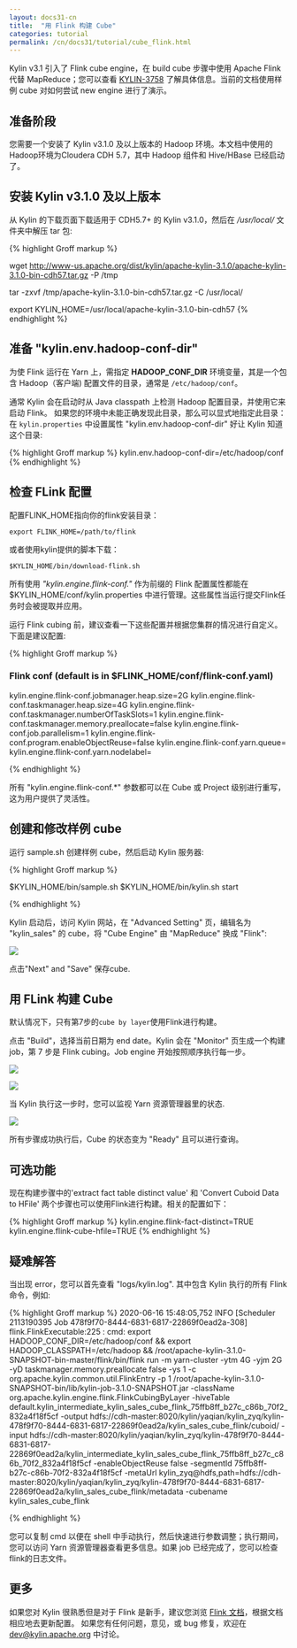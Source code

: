 ```yaml
---
layout: docs31-cn
title:  "用 Flink 构建 Cube"
categories: tutorial
permalink: /cn/docs31/tutorial/cube_flink.html
---
```

Kylin v3.1 引入了 Flink cube engine，在 build cube 步骤中使用 Apache Flink 代替 MapReduce；您可以查看 [KYLIN-3758](https://issues.apache.org/jira/browse/KYLIN-3758) 了解具体信息。当前的文档使用样例 cube 对如何尝试 new engine 进行了演示。


## 准备阶段
您需要一个安装了 Kylin v3.1.0 及以上版本的 Hadoop 环境。本文档中使用的Hadoop环境为Cloudera CDH 5.7，其中 Hadoop 组件和 Hive/HBase 已经启动了。 

## 安装 Kylin v3.1.0 及以上版本

从 Kylin 的下载页面下载适用于 CDH5.7+ 的 Kylin v3.1.0，然后在 */usr/local/* 文件夹中解压 tar 包:

{% highlight Groff markup %}

wget http://www-us.apache.org/dist/kylin/apache-kylin-3.1.0/apache-kylin-3.1.0-bin-cdh57.tar.gz -P /tmp

tar -zxvf /tmp/apache-kylin-3.1.0-bin-cdh57.tar.gz -C /usr/local/

export KYLIN_HOME=/usr/local/apache-kylin-3.1.0-bin-cdh57
{% endhighlight %}

## 准备 "kylin.env.hadoop-conf-dir"

为使 Flink 运行在 Yarn 上，需指定 **HADOOP_CONF_DIR** 环境变量，其是一个包含 Hadoop（客户端) 配置文件的目录，通常是 `/etc/hadoop/conf`。

通常 Kylin 会在启动时从 Java classpath 上检测 Hadoop 配置目录，并使用它来启动 Flink。 如果您的环境中未能正确发现此目录，那么可以显式地指定此目录：在 `kylin.properties` 中设置属性 "kylin.env.hadoop-conf-dir" 好让 Kylin 知道这个目录:

{% highlight Groff markup %}
kylin.env.hadoop-conf-dir=/etc/hadoop/conf
{% endhighlight %}

## 检查 FLink 配置

配置FLINK_HOME指向你的flink安装目录：

```$xslt
export FLINK_HOME=/path/to/flink
``` 

或者使用kylin提供的脚本下载：

```$xslt
$KYLIN_HOME/bin/download-flink.sh
```

所有使用 *"kylin.engine.flink-conf."* 作为前缀的 Flink 配置属性都能在 $KYLIN_HOME/conf/kylin.properties 中进行管理。这些属性当运行提交Flink任务时会被提取并应用。

运行 Flink cubing 前，建议查看一下这些配置并根据您集群的情况进行自定义。下面是建议配置:

{% highlight Groff markup %}
### Flink conf (default is in $FLINK_HOME/conf/flink-conf.yaml)
kylin.engine.flink-conf.jobmanager.heap.size=2G
kylin.engine.flink-conf.taskmanager.heap.size=4G
kylin.engine.flink-conf.taskmanager.numberOfTaskSlots=1
kylin.engine.flink-conf.taskmanager.memory.preallocate=false
kylin.engine.flink-conf.job.parallelism=1
kylin.engine.flink-conf.program.enableObjectReuse=false
kylin.engine.flink-conf.yarn.queue=
kylin.engine.flink-conf.yarn.nodelabel=

{% endhighlight %}

所有 "kylin.engine.flink-conf.*" 参数都可以在 Cube 或 Project 级别进行重写，这为用户提供了灵活性。

## 创建和修改样例 cube

运行 sample.sh 创建样例 cube，然后启动 Kylin 服务器:

{% highlight Groff markup %}

$KYLIN_HOME/bin/sample.sh
$KYLIN_HOME/bin/kylin.sh start

{% endhighlight %}

Kylin 启动后，访问 Kylin 网站，在 "Advanced Setting" 页，编辑名为 "kylin_sales" 的 cube，将 "Cube Engine" 由 "MapReduce" 换成 "Flink":


   ![](/images/tutorial/3.1/Flink-Cubing-Tutorial/1_flink_engine.png)

点击"Next" and "Save" 保存cube.


## 用 FLink 构建 Cube

默认情况下，只有第7步的`cube by layer`使用Flink进行构建。

点击 "Build"，选择当前日期为 end date。Kylin 会在 "Monitor" 页生成一个构建 job，第 7 步是 Flink cubing。Job engine 开始按照顺序执行每一步。 


   ![](/images/tutorial/3.1/Flink-Cubing-Tutorial/2_flink_job.png)
   
   
   ![](/images/tutorial/3.1/Flink-Cubing-Tutorial/3_flink_cubing.png)

当 Kylin 执行这一步时，您可以监视 Yarn 资源管理器里的状态. 

   ![](/images/tutorial/3.1/Flink-Cubing-Tutorial/4_job_on_yarn.png)


所有步骤成功执行后，Cube 的状态变为 "Ready" 且可以进行查询。


## 可选功能

现在构建步骤中的'extract fact table distinct value' 和 'Convert Cuboid Data to HFile' 两个步骤也可以使用Flink进行构建。相关的配置如下：

{% highlight Groff markup %}
kylin.engine.flink-fact-distinct=TRUE
kylin.engine.flink-cube-hfile=TRUE
{% endhighlight %}

## 疑难解答

当出现 error，您可以首先查看 "logs/kylin.log". 其中包含 Kylin 执行的所有 Flink 命令，例如:

{% highlight Groff markup %}
2020-06-16 15:48:05,752 INFO  [Scheduler 2113190395 Job 478f9f70-8444-6831-6817-22869f0ead2a-308] flink.FlinkExecutable:225 : cmd: export HADOOP_CONF_DIR=/etc/hadoop/conf && export HADOOP_CLASSPATH=/etc/hadoop && /root/apache-kylin-3.1.0-SNAPSHOT-bin-master/flink/bin/flink run -m yarn-cluster  -ytm 4G -yjm 2G -yD taskmanager.memory.preallocate false -ys 1 -c org.apache.kylin.common.util.FlinkEntry -p 1 /root/apache-kylin-3.1.0-SNAPSHOT-bin/lib/kylin-job-3.1.0-SNAPSHOT.jar -className org.apache.kylin.engine.flink.FlinkCubingByLayer -hiveTable default.kylin_intermediate_kylin_sales_cube_flink_75ffb8ff_b27c_c86b_70f2_832a4f18f5cf -output hdfs://cdh-master:8020/kylin/yaqian/kylin_zyq/kylin-478f9f70-8444-6831-6817-22869f0ead2a/kylin_sales_cube_flink/cuboid/ -input hdfs://cdh-master:8020/kylin/yaqian/kylin_zyq/kylin-478f9f70-8444-6831-6817-22869f0ead2a/kylin_intermediate_kylin_sales_cube_flink_75ffb8ff_b27c_c86b_70f2_832a4f18f5cf -enableObjectReuse false -segmentId 75ffb8ff-b27c-c86b-70f2-832a4f18f5cf -metaUrl kylin_zyq@hdfs,path=hdfs://cdh-master:8020/kylin/yaqian/kylin_zyq/kylin-478f9f70-8444-6831-6817-22869f0ead2a/kylin_sales_cube_flink/metadata -cubename kylin_sales_cube_flink

{% endhighlight %}

您可以复制 cmd 以便在 shell 中手动执行，然后快速进行参数调整；执行期间，您可以访问 Yarn 资源管理器查看更多信息。如果 job 已经完成了，您可以检查flink的日志文件。 

## 更多

如果您对 Kylin 很熟悉但是对于 Flink 是新手，建议您浏览 [Flink 文档](https://flink.apache.org)，根据文档相应地去更新配置。
如果您有任何问题，意见，或 bug 修复，欢迎在 dev@kylin.apache.org 中讨论。
